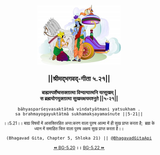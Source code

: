 <center><img src="../../asset/BG.png" alt="#API #bhagavadgitaapi #slok #nodejs #js #api #gitaapi #krishna #hinduism #vedic #ISKCON #shreemadbhagavadgita #technology"/>
<h2>||श्रीमद्‍भगवद्‍-गीता ५.२१||</h2>
<h3>बाह्यस्पर्शेष्वसक्तात्मा विन्दत्यात्मनि यत्सुखम् |<br/>स ब्रह्मयोगयुक्तात्मा सुखमक्षयमश्नुते ||५-२१||</h3>
<pre>bāhyasparśeṣvasaktātmā vindatyātmani yatsukham .<br/>sa brahmayogayuktātmā sukhamakṣayamaśnute ||5-21||</pre>
<p>।।5.21।। बाह्य विषयों में आसक्तिरहित अन्त:करण वाला पुरुष आत्मा में ही सुख प्राप्त करता है;  ब्रह्म के ध्यान में समाहित चित्त वाला पुरुष अक्षय सुख प्राप्त करता है।।</p>
<pre>(Bhagavad Gita, Chapter 5, Shloka 21) || <a href="https://twitter.com/bhagavadgitaapi">@BhagavadGitaApi</a></pre><a href="../../5/20">⏪  BG-5.20</a><b>        ।।        </b><a href="../../5/22">BG-5.22  ⏩</a></center></center>